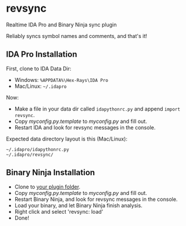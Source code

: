 revsync
=======

Realtime IDA Pro and Binary Ninja sync plugin

Reliably syncs symbol names and comments, and that's it!

IDA Pro Installation
--------------------

First, clone to IDA Data Dir:

- Windows: `%APPDATA%\Hex-Rays\IDA Pro`
- Mac/Linux: `~/.idapro`

Now:

- Make a file in your data dir called `idapythonrc.py` and append `import revsync`.
- Copy _myconfig.py.template_ to _myconfig.py_ and fill out.
- Restart IDA and look for revsync messages in the console.

Expected data directory layout is this (Mac/Linux):

```
~/.idapro/idapythonrc.py
~/.idapro/revsync/
```

Binary Ninja Installation
-------------------------

- Clone to [your plugin folder](https://github.com/Vector35/binaryninja-api/tree/dev/python/examples#loading-plugins).
- Copy _myconfig.py.template_ to _myconfig.py_ and fill out.
- Restart Binary Ninja, and look for revsync messages in the console.
- Load your binary, and let Binary Ninja finish analysis.
- Right click and select 'revsync: load'
- Done!
